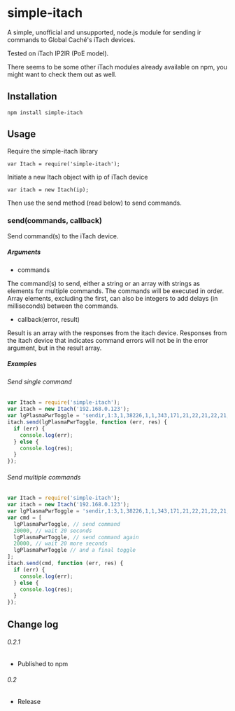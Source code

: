 # simple-itach

A simple, unofficial and unsupported, node.js module for sending ir commands to Global Caché's iTach devices.

Tested on iTach IP2IR (PoE model).

There seems to be some other iTach modules already available on npm, you might want to check them out as well.

## Installation

```
npm install simple-itach
```

## Usage

Require the simple-itach library
```
var Itach = require('simple-itach');
```

Initiate a new Itach object with ip of iTach device
```
var itach = new Itach(ip);
```

Then use the send method (read below) to send commands.

### send(commands, callback)

Send command(s) to the iTach device.

##### Arguments

* commands

The command(s) to send, either a string or an array with strings as elements for multiple commands. The commands will be executed in order. Array elements, excluding the first, can also be integers to add delays (in milliseconds) between the commands.

* callback(error, result)

Result is an array with the responses from the itach device. Responses from the itach device that indicates command errors will not be in the error argument, but in the result array.

##### Examples

###### Send single command

```javascript
var Itach = require('simple-itach');
var itach = new Itach('192.168.0.123');
var lgPlasmaPwrToggle = 'sendir,1:3,1,38226,1,1,343,171,21,22,21,22,21,65,21,22,21,22,21,22,21,22,21,22,21,65,21,65,21,22,21,65,21,65,21,65,21,65,21,65,21,22,21,22,21,22,21,65,21,22,21,22,21,22,21,22,21,65,21,65,21,65,21,22,21,65,21,65,21,65,21,65,21,3822\r';
itach.send(lgPlasmaPwrToggle, function (err, res) {
  if (err) {
    console.log(err);
  } else {
    console.log(res);
  }
});
```

###### Send multiple commands

```javascript
var Itach = require('simple-itach');
var itach = new Itach('192.168.0.123');
var lgPlasmaPwrToggle = 'sendir,1:3,1,38226,1,1,343,171,21,22,21,22,21,65,21,22,21,22,21,22,21,22,21,22,21,65,21,65,21,22,21,65,21,65,21,65,21,65,21,65,21,22,21,22,21,22,21,65,21,22,21,22,21,22,21,22,21,65,21,65,21,65,21,22,21,65,21,65,21,65,21,65,21,3822\r';
var cmd = [
  lgPlasmaPwrToggle, // send command
  20000, // wait 20 seconds
  lgPlasmaPwrToggle, // send command again
  20000, // wait 20 more seconds
  lgPlasmaPwrToggle // and a final toggle
];
itach.send(cmd, function (err, res) {
  if (err) {
    console.log(err);
  } else {
    console.log(res);
  }
});
```

## Change log

###### 0.2.1

* Published to npm

###### 0.2

* Release
